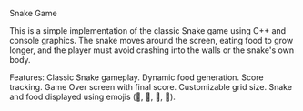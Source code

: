 Snake Game

This is a simple implementation of the classic Snake game using C++ and console graphics. The snake moves around the screen, eating food to grow longer, and the player must avoid crashing into the walls or the snake's own body.

Features:
Classic Snake gameplay.
Dynamic food generation.
Score tracking.
Game Over screen with final score.
Customizable grid size.
Snake and food displayed using emojis (🧱, 🐲, 🐍, 🍎).


